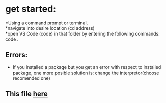 # get started:
*Using a command prompt or terminal, <br>
*navigate into desire location (cd address)<br>
*open VS Code (code) in that folder by entering the following commands:
code .
## Errors:
* If you installed a package but you get an error with respect to installed package, one more posible solution is: change the interpretor(choose recomended one)
## This file [here](https://github.com/MehdiMahmoodi)
